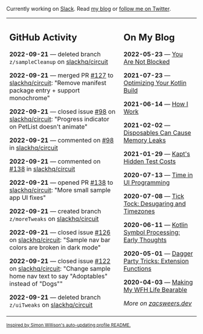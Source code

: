 Currently working on [Slack](https://slack.com/). Read [my blog](https://zacsweers.dev/) or [follow me on Twitter](https://twitter.com/ZacSweers).

<table><tr><td valign="top" width="60%">

## GitHub Activity
<!-- githubActivity starts -->
**2022-09-21** — deleted branch `z/sampleCleanup` on [slackhq/circuit](https://github.com/slackhq/circuit)

**2022-09-21** — merged PR [#127](https://github.com/slackhq/circuit/pull/127) to [slackhq/circuit](https://github.com/slackhq/circuit): "Remove manifest package entry + support monochrome"

**2022-09-21** — closed issue [#98](https://github.com/slackhq/circuit/issues/98) on [slackhq/circuit](https://github.com/slackhq/circuit): "Progress indicator on PetList doesn't animate"

**2022-09-21** — commented on [#98](https://github.com/slackhq/circuit/issues/98#issuecomment-1254339144) in [slackhq/circuit](https://github.com/slackhq/circuit)

**2022-09-21** — commented on [#138](https://github.com/slackhq/circuit/pull/138#issuecomment-1254338032) in [slackhq/circuit](https://github.com/slackhq/circuit)

**2022-09-21** — opened PR [#138](https://github.com/slackhq/circuit/pull/138) to [slackhq/circuit](https://github.com/slackhq/circuit): "More small sample app UI fixes"

**2022-09-21** — created branch `z/moreTweaks` on [slackhq/circuit](https://github.com/slackhq/circuit)

**2022-09-21** — closed issue [#126](https://github.com/slackhq/circuit/issues/126) on [slackhq/circuit](https://github.com/slackhq/circuit): "Sample nav bar colors are broken in dark mode"

**2022-09-21** — closed issue [#122](https://github.com/slackhq/circuit/issues/122) on [slackhq/circuit](https://github.com/slackhq/circuit): "Change sample home nav text to say "Adoptables" instead of "Dogs""

**2022-09-21** — deleted branch `z/uiTweaks` on [slackhq/circuit](https://github.com/slackhq/circuit)
<!-- githubActivity ends -->
</td><td valign="top" width="40%">

## On My Blog
<!-- blog starts -->
**2022-05-23** — [You Are Not Blocked](https://www.zacsweers.dev/you-are-not-blocked/)

**2021-07-23** — [Optimizing Your Kotlin Build](https://www.zacsweers.dev/optimizing-your-kotlin-build/)

**2021-06-14** — [How I Work](https://www.zacsweers.dev/how-i-work/)

**2021-02-02** — [Disposables Can Cause Memory Leaks](https://www.zacsweers.dev/disposables-can-cause-memory-leaks/)

**2021-01-29** — [Kapt's Hidden Test Costs](https://www.zacsweers.dev/kapts-hidden-test-costs/)

**2020-07-13** — [Time in UI Programming](https://www.zacsweers.dev/time-in-ui/)

**2020-07-08** — [Tick Tock: Desugaring and Timezones](https://www.zacsweers.dev/ticktock-desugaring-timezones/)

**2020-06-11** — [Kotlin Symbol Processing: Early Thoughts](https://www.zacsweers.dev/kotlin-symbol-processor-early-thoughts/)

**2020-05-01** — [Dagger Party Tricks: Extension Functions](https://www.zacsweers.dev/dagger-party-tricks-extension-functions/)

**2020-04-03** — [Making My WFH Life Bearable](https://www.zacsweers.dev/making-wfh-life-bearable/)
<!-- blog ends -->
_More on [zacsweers.dev](https://zacsweers.dev/)_
</td></tr></table>

<sub><a href="https://simonwillison.net/2020/Jul/10/self-updating-profile-readme/">Inspired by Simon Willison's auto-updating profile README.</a></sub>